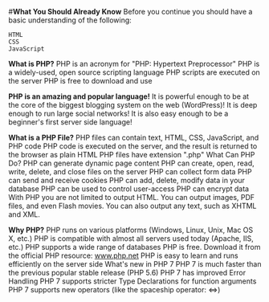 #**What You Should Already Know**
  Before you continue you should have a basic understanding of the following:

    HTML
    CSS
    JavaScript

**What is PHP?**
    PHP is an acronym for "PHP: Hypertext Preprocessor"
    PHP is a widely-used, open source scripting language
    PHP scripts are executed on the server
    PHP is free to download and use

**PHP is an amazing and popular language!**
    It is powerful enough to be at the core of the biggest blogging system on the web (WordPress)!
    It is deep enough to run large social networks!
    It is also easy enough to be a beginner's first server side language!

**What is a PHP File?**
    PHP files can contain text, HTML, CSS, JavaScript, and PHP code
    PHP code is executed on the server, and the result is returned to the browser as plain HTML
    PHP files have extension ".php"
    What Can PHP Do?
    PHP can generate dynamic page content
    PHP can create, open, read, write, delete, and close files on the server
    PHP can collect form data
    PHP can send and receive cookies
    PHP can add, delete, modify data in your database
    PHP can be used to control user-access
    PHP can encrypt data
    With PHP you are not limited to output HTML. You can output images, PDF files, and even Flash movies. You can also output any text, such as XHTML and XML.

**Why PHP?**
    PHP runs on various platforms (Windows, Linux, Unix, Mac OS X, etc.)
    PHP is compatible with almost all servers used today (Apache, IIS, etc.)
    PHP supports a wide range of databases
    PHP is free. Download it from the official PHP resource: www.php.net
    PHP is easy to learn and runs efficiently on the server side
    What's new in PHP 7
    PHP 7 is much faster than the previous popular stable release (PHP 5.6)
    PHP 7 has improved Error Handling
    PHP 7 supports stricter Type Declarations for function arguments
    PHP 7 supports new operators (like the spaceship operator: <=>)
